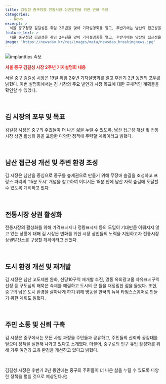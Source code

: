 ```yaml
---
title: 김길성 중구청장 전통시장 상권발전을 위한 변화 주장
categories:
  - News
excerpt: >
  서울 중구청장 김길성은 취임 2주년을 맞아 기자설명회를 열고, 후반기에는 남산의 접근성을 개선하고 주민들의 작은 행복을 증진하기 위해 노력할 계획이라 밝혔다. 이에 따라 남산 고도제한 완화, 구도심의 해묵은 숙제 해결 등의 성과를 언급하며, 중구 전역을 숲세권으로 만들고 명동을 한국의 뉴욕 타임스스퀘어로 변모시키는 계획을 소개했다. 또한, 주민과의 소통을 강조하고 중구의 인구 유입 활성화를 위해 주거 여건과 교육 환경을 개선하고자 한다고 전했다.
feature_text: >
  서울 중구청장 김길성은 취임 2주년을 맞아 기자설명회를 열고, 후반기에는 남산의 접근성을 개선하고 주민들의 작은 행복을 증진하기 위해 노력할 계획이라 밝혔다. 이에 따라 남산 고도제한 완화, 구도심의 해묵은 숙제 해결 등의 성과를 언급하며, 중구 전역을 숲세권으로 만들고 명동을 한국의 뉴욕 타임스스퀘어로 변모시키는 계획을 소개했다. 또한, 주민과의 소통을 강조하고 중구의 인구 유입 활성화를 위해 주거 여건과 교육 환경을 개선하고자 한다고 전했다.
image: 'https://newsdao.kr/res/images/meta/newsdao_breakingnews.jpg'
---
```


<p><img src="https://newsdao.kr/res/images/meta/newsdao_breakingnews.jpg" alt="implanttips 속보" /></p>

<p><b><span style="color: #ee2323;">서울 중구 김길성 시장 2주년 기자설명회 내용</span></b></p>

<p>서울 중구 김길성 시장은 19일 취임 2주년 기자설명회를 열고 후반기 2년 동안의 포부를 밝혔다. 이번 설명회에서는 김 시장의 주요 발언과 시정 목표에 대한 구체적인 계획들을 확인할 수 있었다.</p>

<p data-ke-size="size16">&nbsp;</p>

<h2 data-ke-size="size26">김 시장의 포부 및 목표</h2>

<p>김길성 시장은 중구의 주민들이 더 나은 삶을 누릴 수 있도록, 남산 접근성 개선 및 전통시장 상권 활성화 등을 포함한 다양한 정책에 주력할 계획이라고 밝혔다.</p>

<p data-ke-size="size16">&nbsp;</p>

<h2 data-ke-size="size26">남산 접근성 개선 및 주변 환경 조성</h2>

<p>김 시장은 남산을 중심으로 중구를 숲세권으로 만들기 위해 무장애 숲길을 조성하고 프랑스 파리의 '15분 도시' 개념을 참고하여 어디서든 15분 안에 남산 자락 숲길에 도달할 수 있도록 계획하고 있다.</p>

<p data-ke-size="size16">&nbsp;</p>

<h2 data-ke-size="size26">전통시장 상권 활성화</h2>

<p>전통시장의 활성화를 위해 가격표시제나 정량표시제 등의 도입이 기대만큼 이뤄지지 않고 있는 상황에 대해 김 시장은 변화를 위한 시장 상인들의 노력을 지원하고자 전통시장 상권발전소를 구성할 계획이라고 전했다.</p>

<p data-ke-size="size16">&nbsp;</p>

<h2 data-ke-size="size26">도시 환경 개선 및 재개발</h2>

<p>김 시장은 남산 고도제한 완화, 신당10구역 재개발 추진, 명동 옥외광고물 자유표시구역 선정 등 구도심의 해묵은 숙제를 해결하고 도시의 큰 틀을 재정립한 점을 들었다. 또한, 중구의 낡은 도시 환경을 살아나게 하기 위해 명동을 한국의 뉴욕 타임스스퀘어로 만들기 위한 계획도 밝혔다.</p>

<p data-ke-size="size16">&nbsp;</p>

<h2 data-ke-size="size26">주민 소통 및 신뢰 구축</h2>

<p>김 시장은 중구에서는 모든 사업 과정을 주민들과 공유하고, 주민들의 신뢰와 공감대를 얻으며 정책을 실현해 나가고 있다고 소개했다. 더불어, 중구로의 인구 유입 활성화를 위해 거주 여건과 교육 환경을 개선하고 있다고 밝혔다.</p>

<p data-ke-size="size16">&nbsp;</p>

<p>김길성 시장은 후반기 2년 동안에는 중구의 주민들이 더 나은 삶을 누릴 수 있도록 다양한 정책을 펼칠 것으로 예상된다.他</p>

